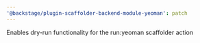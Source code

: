 ```yaml
---
'@backstage/plugin-scaffolder-backend-module-yeoman': patch
---
```


Enables dry-run functionality for the run:yeoman scaffolder action
